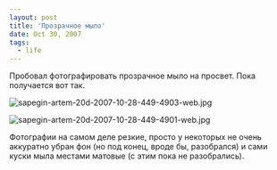 ```yaml
---
layout: post
title: 'Прозрачное мыло'
date: Oct 30, 2007
tags:
  - life
---
```


Пробовал фотографировать прозрачное мыло на просвет. Пока получается вот так.

<!--more-->

![sapegin-artem-20d-2007-10-28-449-4903-web.jpg](upload://sapegin-artem-20d-2007-10-28-449-4903-web.jpg)

![sapegin-artem-20d-2007-10-28-449-4901-web.jpg](upload://sapegin-artem-20d-2007-10-28-449-4901-web.jpg)

Фотографии на самом деле резкие, просто у некоторых не очень аккуратно убран фон (но под конец, вроде бы, разобрался) и сами куски мыла местами матовые (с этим пока не разобрались).
